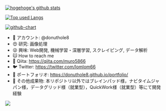 <!-- リポジトリステータス -->
[![hogehoge's github stats](https://github-readme-stats.vercel.app/api?username=donuthole8&hide=contribs&count_private=true&show_icons=true&theme=tokyonight)](https://github.com/donuthole8/)

<!-- ソースコード統計 -->
[![Top used Langs](https://github-readme-stats.vercel.app/api/top-langs/?username=donuthole8&layout=compact&theme=tokyonight)](https://github.com/donuthole8/)

<!-- Githubチャート -->
[![github-chart](https://github-chart.vercel.app/api?user=donuthole8)](https://github.com/donuthole8/github-chart)

- 🍩 アカウント: @donuthole8
- 😍 研究: 画像処理
- 😜 興味: Web開発, 機械学習・深層学習, スクレイピング, データ解析
- 🐱 How to reach me 
- 🐺 Qiita: https://qiita.com/muro5866
- 🐦 Twitter: https://twitter.com/lomlom66
- 🌄 ポートフォリオ: https://donuthole8.github.io/portfolio/
- 🏰 その他成果物: 本リポジトリ以外ではブレインパッド様，ナビタイムジャパン様，データグリッド様（就業型），QuickWork様（就業型）等にて開発経験

![](https://komarev.com/ghpvc/?username=donuthole8&color=brightgreen)


<!---
donuthole8/donuthole8 is a ✨ special ✨ repository because its `README.md` (this file) appears on your GitHub profile.
You can click the Preview link to take a look at your changes.
--->
